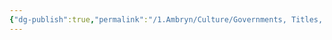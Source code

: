 ```yaml
---
{"dg-publish":true,"permalink":"/1.Ambryn/Culture/Governments, Titles, Professions, and Positions of Office/Stonephalanx Isle/Archon/"}
---
```



